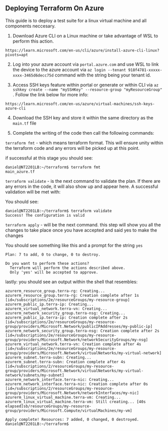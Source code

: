## Deploying Terraform On Azure 

This guide is to deploy a test suite for a linux virtual machine and all components neccesary. 

1.  Download Azure CLI on a Linux machine or take advantage of WSL to perform this action.

`https://learn.microsoft.com/en-us/cli/azure/install-azure-cli-linux?pivots=apt`

2. Log into your azure account via `portal.azure.com` and use WSL to link the device to the azure account via `az login --tenant 918f4781-xxxxx-xxxx-3465d6decc75d` command with the string being your tenant id.

3. Access SSH keys feature within portal or generate or within CLI via `az sshkey create --name "mySSHKey" --resource-group "myResourceGroup"` . Follow the link below for more info:

`https://learn.microsoft.com/en-us/azure/virtual-machines/ssh-keys-azure-cli` 

4. Download the SSH key and store it within the same directory as the `main.tf` file 

5. Complete the writing of the code then call the following commands: 

`terraform fmt` -  which means terraform format. This will ensure unity within the terraform code and any errors will be picked up at this point. 

if successful at this stage you should see: 

```
daniel@NT2201LB:~/terraform$ terraform fmt
main_azure.tf
```

`terraform validate` - is the next command to validate the plan. If there are any errors in the code, it will also show up and appear here. A successful validation will be met with: 

You should see: 

```
daniel@NT2201LB:~/terraform$ terraform validate
Success! The configuration is valid
```

`terraform apply` - will be the next command. this step will show you all the changes to take place once you have accepted and said yes to make the changes 

You should see something like this and a prompt for the string `yes`
```
Plan: 7 to add, 0 to change, 0 to destroy.

Do you want to perform these actions?
  Terraform will perform the actions described above.
  Only 'yes' will be accepted to approve.
```

lastly: you should see an output within the shell that resembles: 

```
azurerm_resource_group.terra-rg: Creating...
azurerm_resource_group.terra-rg: Creation complete after 1s [id=/subscriptions/2e/resourceGroups/my-resource-group]
azurerm_public_ip.terra-ip: Creating...
azurerm_virtual_network.terra-vn: Creating...
azurerm_network_security_group.terra-nsg: Creating...
azurerm_public_ip.terra-ip: Creation complete after 2s [id=/subscriptions/2e/resourceGroups/my-resource-group/providers/Microsoft.Network/publicIPAddresses/my-public-ip]
azurerm_network_security_group.terra-nsg: Creation complete after 2s [id=/subscriptions/2e/resourceGroups/my-resource-group/providers/Microsoft.Network/networkSecurityGroups/my-nsg]
azurerm_virtual_network.terra-vn: Creation complete after 4s [id=/subscriptions/2e/resourceGroups/my-resource-group/providers/Microsoft.Network/virtualNetworks/my-virtual-network]
azurerm_subnet.terra-subn: Creating...
azurerm_subnet.terra-subn: Creation complete after 4s [id=/subscriptions/2/resourceGroups/my-resource-group/providers/Microsoft.Network/virtualNetworks/my-virtual-network/subnets/my-subnet]
azurerm_network_interface.terra-nic: Creating...
azurerm_network_interface.terra-nic: Creation complete after 0s [id=/subscriptions/2/resourceGroups/my-resource-group/providers/Microsoft.Network/networkInterfaces/my-nic]
azurerm_linux_virtual_machine.terra-vm: Creating...
azurerm_linux_virtual_machine.terra-vm: Still creating... [40s elapsed]sb/resourceGroups/my-resource-group/providers/Microsoft.Compute/virtualMachines/my-vm]

Apply complete! Resources: 7 added, 0 changed, 0 destroyed.
daniel@NT2201LB:~/terraform$ 
```


